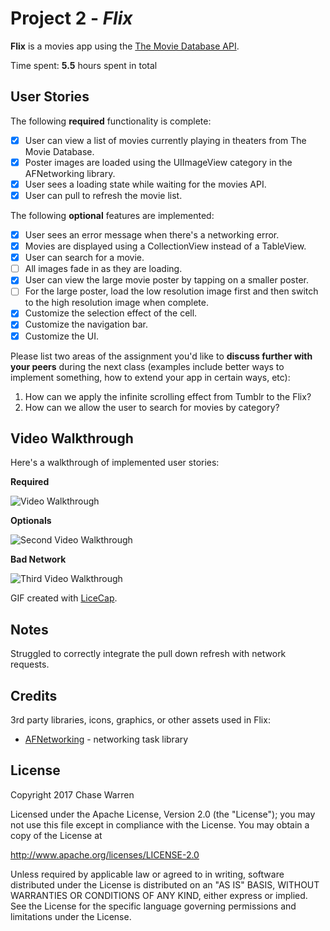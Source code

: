 # Project 2 - *Flix*

**Flix** is a movies app using the [The Movie Database API](http://docs.themoviedb.apiary.io/#).

Time spent: **5.5** hours spent in total

## User Stories

The following **required** functionality is complete:

- [X] User can view a list of movies currently playing in theaters from The Movie Database.
- [X] Poster images are loaded using the UIImageView category in the AFNetworking library.
- [X] User sees a loading state while waiting for the movies API.
- [X] User can pull to refresh the movie list.

The following **optional** features are implemented:

- [X] User sees an error message when there's a networking error.
- [X] Movies are displayed using a CollectionView instead of a TableView.
- [X] User can search for a movie.
- [ ] All images fade in as they are loading.
- [X] User can view the large movie poster by tapping on a smaller poster.
- [ ] For the large poster, load the low resolution image first and then switch to the high resolution image when complete.
- [X] Customize the selection effect of the cell.
- [X] Customize the navigation bar.
- [X] Customize the UI.

Please list two areas of the assignment you'd like to **discuss further with your peers** during the next class (examples include better ways to implement something, how to extend your app in certain ways, etc):

1. How can we apply the infinite scrolling effect from Tumblr to the Flix?
2. How can we allow the user to search for movies by category?

## Video Walkthrough

Here's a walkthrough of implemented user stories:

**Required**

<img src='http://i.imgur.com/vZNPXBc.gif' title='Video Walkthrough' width='' alt='Video Walkthrough' />

**Optionals**

<img src='http://i.imgur.com/vJqvMHw.gif' title='Second Video Walkthrough' width='' alt='Second Video Walkthrough' />

**Bad Network**

<img src='http://i.imgur.com/9njm10M.gif' title='Third Video Walkthrough' width='' alt='Third Video Walkthrough' />

GIF created with [LiceCap](http://www.cockos.com/licecap/).

## Notes

Struggled to correctly integrate the pull down refresh with network requests.

## Credits

3rd party libraries, icons, graphics, or other assets used in Flix:

- [AFNetworking](https://github.com/AFNetworking/AFNetworking) - networking task library

## License

Copyright 2017 Chase Warren

Licensed under the Apache License, Version 2.0 (the "License");
you may not use this file except in compliance with the License.
You may obtain a copy of the License at

http://www.apache.org/licenses/LICENSE-2.0

Unless required by applicable law or agreed to in writing, software
distributed under the License is distributed on an "AS IS" BASIS,
WITHOUT WARRANTIES OR CONDITIONS OF ANY KIND, either express or implied.
See the License for the specific language governing permissions and
limitations under the License.

